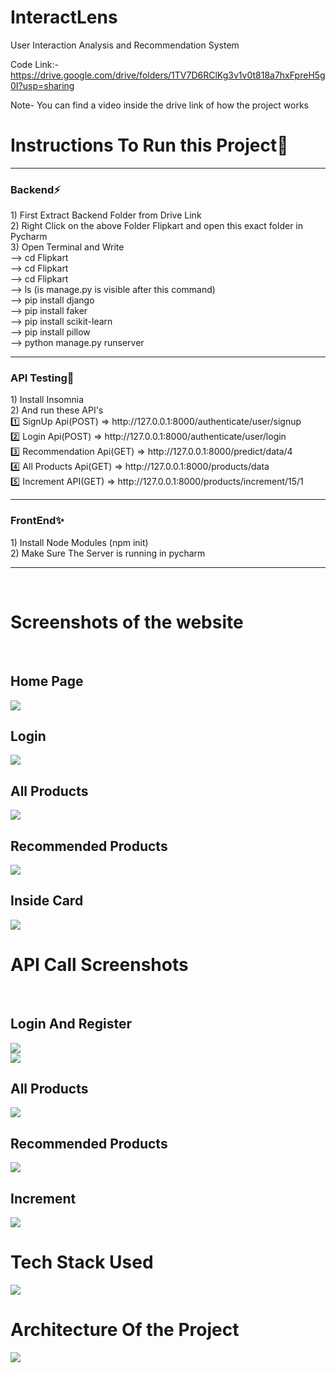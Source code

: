 # InteractLens
User Interaction Analysis and Recommendation System<br>

Code Link:- https://drive.google.com/drive/folders/1TV7D6RClKg3v1v0t818a7hxFpreH5g0I?usp=sharing<br>
<p>Note- You can find a video inside the drive link of how the project works<br></p>

<h1>Instructions To Run this Project🔨</h1>
<hr>
<h3>Backend⚡</h3>
1) First Extract Backend Folder from Drive Link<br>
2) Right Click on the above Folder Flipkart and open this exact folder in Pycharm<br>
3) Open Terminal and Write<br>
--> cd Flipkart<br>
--> cd Flipkart<br>
--> cd Flipkart<br>
--> ls (is manage.py is visible after this command)<br>
--> pip install django<br>
--> pip install faker<br>
--> pip install scikit-learn<br>
--> pip install pillow<br>
--> python manage.py runserver<br>

<hr>

<h3>API Testing💪</h3>
1) Install Insomnia<br>
2) And run these API's<br>
1️⃣ SignUp Api(POST) => http://127.0.0.1:8000/authenticate/user/signup<br>
2️⃣ Login Api(POST) => http://127.0.0.1:8000/authenticate/user/login<br>
3️⃣ Recommendation Api(GET) => http://127.0.0.1:8000/predict/data/4<br>
4️⃣ All Products Api(GET) => http://127.0.0.1:8000/products/data<br>
5️⃣ Increment API(GET) => http://127.0.0.1:8000/products/increment/15/1<br>

<hr>


<h3>FrontEnd✨</h3>
1) Install Node Modules (npm init)<br>
2) Make Sure The Server is running in pycharm<br>
<hr>
<br>
<h1>Screenshots of the website</h1><br>
<h2>Home Page</h2>
  <img src="https://github.com/Rushikeshp2002/Images/blob/main/mockup1.png" style="width=100%">
  <br>
  
  <h2>Login</h2>
  <img src="https://github.com/Rushikeshp2002/Images/blob/main/mockup7.png" style="width=100%"><br>
  
  <h2>All Products</h2>
  <img src="https://github.com/Rushikeshp2002/Images/blob/main/mockup3.png" style="width=100%"><br>
  
  <h2>Recommended Products</h2>
  <img src="https://github.com/Rushikeshp2002/Images/blob/main/mockup2.png" style="width=100%"><br>
  
  <h2>Inside Card</h2>
  <img src="https://github.com/Rushikeshp2002/Images/blob/main/mockup6.png" style="width=100%"><br>

<h1>API Call Screenshots</h1><br>
 <h2>Login And Register</h2>
  <img src="https://github.com/Rushikeshp2002/Images/blob/main/IN%25.png" style="width=100%"><br>
  <img src="https://github.com/Rushikeshp2002/Images/blob/main/IN4.png" style="width=100%"><br>
  
  <h2>All Products</h2>
  <img src="https://github.com/Rushikeshp2002/Images/blob/main/IN2.png" style="width=100%"><br>
  
  <h2>Recommended Products</h2>
  <img src="https://github.com/Rushikeshp2002/Images/blob/main/IN1.png" style="width=100%"><br>
  
  <h2>Increment</h2>
  <img src="https://github.com/Rushikeshp2002/Images/blob/main/IN3.png" style="width=100%"><br>

<h1>Tech Stack Used</h1>
  <img src="https://github.com/Rushikeshp2002/Images/blob/main/pie-chart.png" style="width=100%"><br>

<h1>Architecture Of the Project</h1>
  <img src="https://github.com/Rushikeshp2002/Images/blob/main/Architecture.png" style="width=100%"><br>
